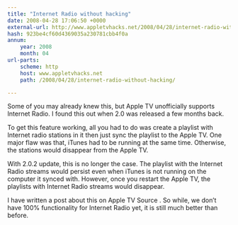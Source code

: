 ```yaml
---
title: "Internet Radio without hacking"
date: 2008-04-28 17:06:50 +0000
external-url: http://www.appletvhacks.net/2008/04/28/internet-radio-without-hacking/
hash: 923be4cf60d4369035a230781cbb4f0a
annum:
    year: 2008
    month: 04
url-parts:
    scheme: http
    host: www.appletvhacks.net
    path: /2008/04/28/internet-radio-without-hacking/

---
```




Some of you may already knew this, but Apple TV unofficially supports Internet Radio.  I found this out when 2.0 was released a few months back.

To get this feature working, all you had to do was create a playlist with Internet radio stations in it then just sync the playlist to the Apple TV.  One major flaw was that, iTunes had to be running at the same time.  Otherwise, the stations would disappear from the Apple TV.

With 2.0.2 update, this is no longer the case.  The playlist with the Internet Radio streams would persist even when iTunes is not running on the computer it synced with.  However, once you restart the Apple TV, the playlists with Internet Radio streams would disappear.

I have written a post about this on Apple TV Source .  So while, we don’t have 100% functionality for Internet Radio yet, it is still much better than before.

